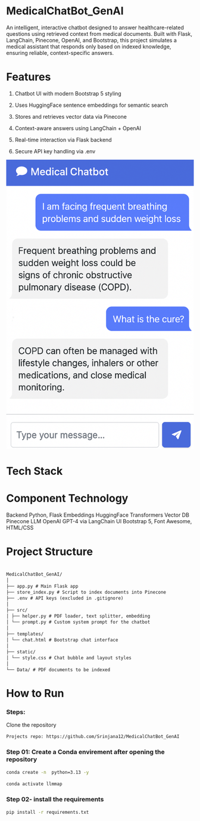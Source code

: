 # MedicalChatBot_GenAI

An intelligent, interactive chatbot designed to answer healthcare-related questions using retrieved context from medical documents. Built with Flask, LangChain, Pinecone, OpenAI, and Bootstrap, this project simulates a medical assistant that responds only based on indexed knowledge, ensuring reliable, context-specific answers.

# Features
1) Chatbot UI with modern Bootstrap 5 styling

2) Uses HuggingFace sentence embeddings for semantic search

3) Stores and retrieves vector data via Pinecone

4) Context-aware answers using LangChain + OpenAI

5) Real-time interaction via Flask backend

6) Secure API key handling via .env


![image alt](https://github.com/Srinjana12/MedicalChatBot_GenAI/blob/8caedfe814eb587d754724cc5a3dcea894fcf1d3/MedicalChatBotScreenshot.png)




# Tech Stack
# Component    	      Technology
 Backend	            Python, Flask
 Embeddings	          HuggingFace Transformers
 Vector DB	          Pinecone
 LLM	                OpenAI GPT-4 via LangChain
 UI	                Bootstrap 5, Font Awesome, HTML/CSS


# Project Structure
```

MedicalChatBot_GenAI/
│
├── app.py # Main Flask app
├── store_index.py # Script to index documents into Pinecone
├── .env # API keys (excluded in .gitignore)
│
├── src/
│ ├── helper.py # PDF loader, text splitter, embedding
│ └── prompt.py # Custom system prompt for the chatbot
│
├── templates/
│ └── chat.html # Bootstrap chat interface
│
├── static/
│ └── style.css # Chat bubble and layout styles
│
└── Data/ # PDF documents to be indexed
```

# How to Run

### Steps:

Clone the repository

```bash
Projects repo: https://github.com/Srinjana12/MedicalChatBot_GenAI
```

### Step 01: Create a Conda envirement after opening the repository

```bash
conda create -n  python=3.13 -y
```

```bash
conda activate llmmap
```

### Step 02- install the requirements
```bash
pip install -r requirements.txt
```
